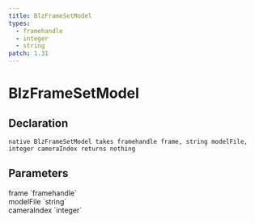 ```yaml
---
title: BlzFrameSetModel
types:
  - framehandle
  - integer
  - string
patch: 1.31
---
```


# BlzFrameSetModel

## Declaration

```
native BlzFrameSetModel takes framehandle frame, string modelFile, integer cameraIndex returns nothing
```

## Parameters
<dl>
  <dt>frame `framehandle`</dt>
  <dd></dd>

  <dt>modelFile `string`</dt>
  <dd></dd>

  <dt>cameraIndex `integer`</dt>
  <dd></dd>
</dl>